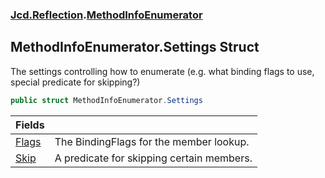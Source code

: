 ### [Jcd.Reflection](Jcd_Reflection.md 'Jcd.Reflection').[MethodInfoEnumerator](Jcd_Reflection_MethodInfoEnumerator.md 'Jcd.Reflection.MethodInfoEnumerator')
## MethodInfoEnumerator.Settings Struct
The settings controlling how to enumerate (e.g. what binding flags to use, special predicate for skipping?)  
```csharp
public struct MethodInfoEnumerator.Settings
```

| Fields | |
| :--- | :--- |
| [Flags](Jcd_Reflection_MethodInfoEnumerator_Settings_Flags.md 'Jcd.Reflection.MethodInfoEnumerator.Settings.Flags') | The BindingFlags for the member lookup.<br/> |
| [Skip](Jcd_Reflection_MethodInfoEnumerator_Settings_Skip.md 'Jcd.Reflection.MethodInfoEnumerator.Settings.Skip') | A predicate for skipping certain members.<br/> |
